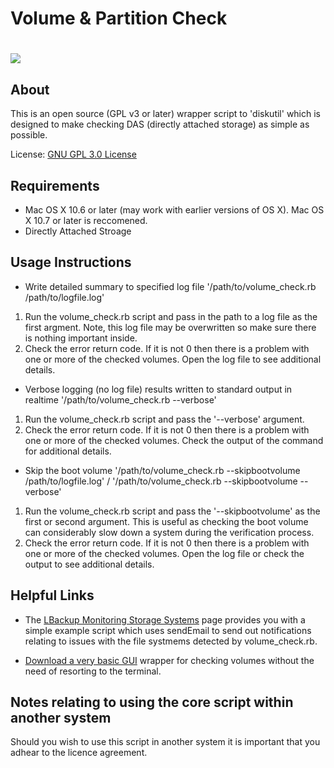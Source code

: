 # Volume & Partition Check #

<h1><img src="http://discussions.apple.com/servlet/JiveServlet/showImage/2-18359334-115214/images.jpeg" valign="middle"/></h1>

About
--------

This is an open source (GPL v3 or later) wrapper script to 'diskutil' which is designed to make checking DAS (directly attached storage) as simple as possible.

License: [GNU GPL 3.0 License][1]


Requirements
---------
 - Mac OS X 10.6 or later (may work with earlier versions of OS X). Mac OS X 10.7 or later is reccomened.
 - Directly Attached Stroage


Usage Instructions
---------

 - Write detailed summary to specified log file '/path/to/volume_check.rb /path/to/logfile.log'
  1. Run the volume_check.rb script and pass in the path to a log file as the first argment. Note, this log file may be overwritten so make sure there is nothing important inside.
  2. Check the error return code. If it is not 0 then there is a problem with one or more of the checked volumes. Open the log file to see additional details.

 - Verbose logging (no log file) results written to standard output in realtime '/path/to/volume_check.rb --verbose'
  1. Run the volume_check.rb script and pass the '--verbose' argument.
  2. Check the error return code. If it is not 0 then there is a problem with one or more of the checked volumes. Check the output of the command for additional details.

 - Skip the boot volume '/path/to/volume_check.rb --skipbootvolume /path/to/logfile.log' / '/path/to/volume_check.rb --skipbootvolume --verbose'
  1. Run the volume_check.rb script and pass the '--skipbootvolume' as the first or second argument. This is useful as checking the boot volume can considerably slow down a system during the verification process.
  2. Check the error return code. If it is not 0 then there is a problem with one or more of the checked volumes. Open the log file or check the output to see additional details. 
  
Helpful Links 
---------
 - The [LBackup Monitoring Storage Systems][2] page provides you with a simple example script which uses sendEmail to send out notifications relating to issues with the file systmems detected by volume_check.rb.

 - [Download a very basic GUI][3] wrapper for checking volumes without the need of resorting to the terminal. 


Notes relating to using the core script within another system
---------

Should you wish to use this script in another system it is important that you adhear to the licence agreement.


  [1]: http://www.gnu.org/copyleft/gpl.html
  [2]: http://www.lbackup.org/monitoring_backup_storage
  [3]: http://www.lucid.technology/download/volume-check-app

